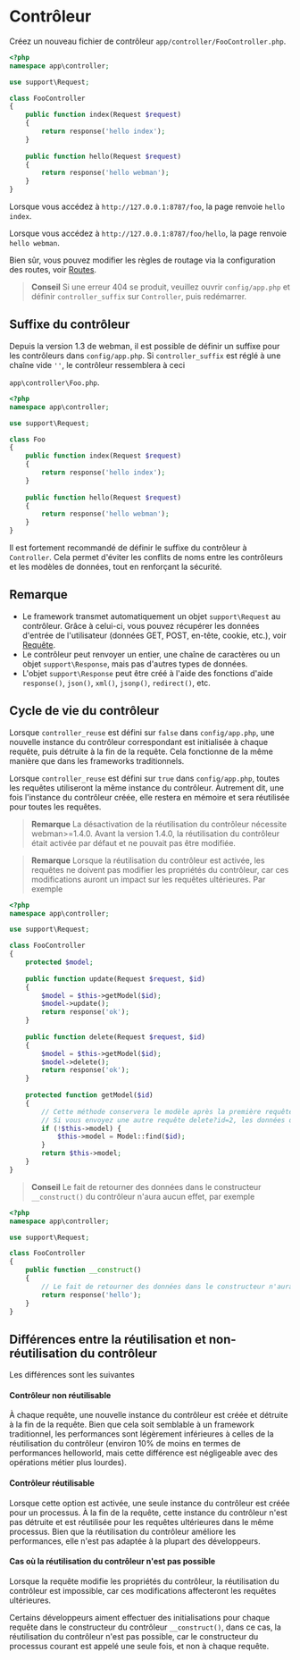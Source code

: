 # Contrôleur

Créez un nouveau fichier de contrôleur `app/controller/FooController.php`.

```php
<?php
namespace app\controller;

use support\Request;

class FooController
{
    public function index(Request $request)
    {
        return response('hello index');
    }
    
    public function hello(Request $request)
    {
        return response('hello webman');
    }
}
```

Lorsque vous accédez à `http://127.0.0.1:8787/foo`, la page renvoie `hello index`.

Lorsque vous accédez à `http://127.0.0.1:8787/foo/hello`, la page renvoie `hello webman`.

Bien sûr, vous pouvez modifier les règles de routage via la configuration des routes, voir [Routes](route.md).

> **Conseil**
> Si une erreur 404 se produit, veuillez ouvrir `config/app.php` et définir `controller_suffix` sur `Controller`, puis redémarrer.

## Suffixe du contrôleur
Depuis la version 1.3 de webman, il est possible de définir un suffixe pour les contrôleurs dans `config/app.php`. Si `controller_suffix` est réglé à une chaîne vide `''`, le contrôleur ressemblera à ceci

`app\controller\Foo.php`.

```php
<?php
namespace app\controller;

use support\Request;

class Foo
{
    public function index(Request $request)
    {
        return response('hello index');
    }
    
    public function hello(Request $request)
    {
        return response('hello webman');
    }
}
```

Il est fortement recommandé de définir le suffixe du contrôleur à `Controller`. Cela permet d'éviter les conflits de noms entre les contrôleurs et les modèles de données, tout en renforçant la sécurité.

## Remarque
 - Le framework transmet automatiquement un objet `support\Request` au contrôleur. Grâce à celui-ci, vous pouvez récupérer les données d'entrée de l'utilisateur (données GET, POST, en-tête, cookie, etc.), voir [Requête](request.md).
 - Le contrôleur peut renvoyer un entier, une chaîne de caractères ou un objet `support\Response`, mais pas d'autres types de données.
 - L'objet `support\Response` peut être créé à l'aide des fonctions d'aide `response()`, `json()`, `xml()`, `jsonp()`, `redirect()`, etc.

## Cycle de vie du contrôleur
Lorsque `controller_reuse` est défini sur `false` dans `config/app.php`, une nouvelle instance du contrôleur correspondant est initialisée à chaque requête, puis détruite à la fin de la requête. Cela fonctionne de la même manière que dans les frameworks traditionnels.

Lorsque `controller_reuse` est défini sur `true` dans `config/app.php`, toutes les requêtes utiliseront la même instance du contrôleur. Autrement dit, une fois l'instance du contrôleur créée, elle restera en mémoire et sera réutilisée pour toutes les requêtes.

> **Remarque**
> La désactivation de la réutilisation du contrôleur nécessite webman>=1.4.0. Avant la version 1.4.0, la réutilisation du contrôleur était activée par défaut et ne pouvait pas être modifiée.

> **Remarque**
> Lorsque la réutilisation du contrôleur est activée, les requêtes ne doivent pas modifier les propriétés du contrôleur, car ces modifications auront un impact sur les requêtes ultérieures. Par exemple

```php
<?php
namespace app\controller;

use support\Request;

class FooController
{
    protected $model;
    
    public function update(Request $request, $id)
    {
        $model = $this->getModel($id);
        $model->update();
        return response('ok');
    }
    
    public function delete(Request $request, $id)
    {
        $model = $this->getModel($id);
        $model->delete();
        return response('ok');
    }
    
    protected function getModel($id)
    {
        // Cette méthode conservera le modèle après la première requête update?id=1
        // Si vous envoyez une autre requête delete?id=2, les données de l'id 1 seront supprimées.
        if (!$this->model) {
            $this->model = Model::find($id);
        }
        return $this->model;
    }
}
```

> **Conseil**
> Le fait de retourner des données dans le constructeur `__construct()` du contrôleur n'aura aucun effet, par exemple

```php
<?php
namespace app\controller;

use support\Request;

class FooController
{
    public function __construct()
    {
        // Le fait de retourner des données dans le constructeur n'aura aucun effet, et le navigateur ne recevra pas cette réponse
        return response('hello'); 
    }
}
```

## Différences entre la réutilisation et non-réutilisation du contrôleur
Les différences sont les suivantes

#### Contrôleur non réutilisable
À chaque requête, une nouvelle instance du contrôleur est créée et détruite à la fin de la requête. Bien que cela soit semblable à un framework traditionnel, les performances sont légèrement inférieures à celles de la réutilisation du contrôleur (environ 10% de moins en termes de performances helloworld, mais cette différence est négligeable avec des opérations métier plus lourdes).

#### Contrôleur réutilisable
Lorsque cette option est activée, une seule instance du contrôleur est créée pour un processus. À la fin de la requête, cette instance du contrôleur n'est pas détruite et est réutilisée pour les requêtes ultérieures dans le même processus. Bien que la réutilisation du contrôleur améliore les performances, elle n'est pas adaptée à la plupart des développeurs.

#### Cas où la réutilisation du contrôleur n'est pas possible
Lorsque la requête modifie les propriétés du contrôleur, la réutilisation du contrôleur est impossible, car ces modifications affecteront les requêtes ultérieures.

Certains développeurs aiment effectuer des initialisations pour chaque requête dans le constructeur du contrôleur `__construct()`, dans ce cas, la réutilisation du contrôleur n'est pas possible, car le constructeur du processus courant est appelé une seule fois, et non à chaque requête.

